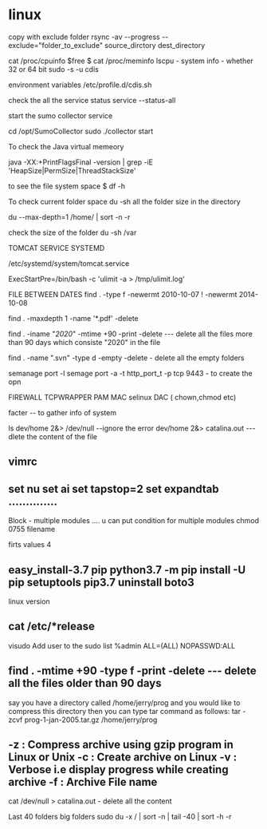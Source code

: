 # linux
copy with exclude folder
    rsync -av --progress --exclude="folder_to_exclude" source_dirctory dest_directory
    
cat /proc/cpuinfo
$free
$ cat /proc/meminfo
lscpu - system info - whether 32 or 64 bit
sudo -s -u cdis

environment variables
/etc/profile.d/cdis.sh

check the all the service status
service --status-all

start the sumo collector service

cd /opt/SumoCollector
sudo ./collector start

To check the Java virtual memeory

java -XX:+PrintFlagsFinal -version | grep -iE 'HeapSize|PermSize|ThreadStackSize'

to see the file system space 
$ df -h

To check current folder space
du -sh
all the folder size in the directory 

du --max-depth=1 /home/ | sort -n -r

check the size of the folder
du -sh /var

TOMCAT SERVICE SYSTEMD

/etc/systemd/system/tomcat.service

ExecStartPre=/bin/bash -c 'ulimit -a > /tmp/ulimit.log'

FILE BETWEEN DATES
find . -type f -newermt 2010-10-07 ! -newermt 2014-10-08

find . -maxdepth 1 -name '*.pdf' -delete

 find . -iname "*2020*" -mtime +90 -print -delete  --- delete all the files more than 90 days which consiste "2020" in the file

find . -name ".svn" -type d -empty -delete - delete all the empty folders

semanage port -l 
semage port -a -t http_port_t -p tcp 9443 - to create the opn


FIREWALL
TCPWRAPPER
PAM
MAC selinux
DAC ( chown,chmod etc)


facter -- to gather info of system

ls dev/home 2&> /dev/null --ignore the error
dev/home 2&> catalina.out --- dlete the content of the file

vimrc
---------
set nu
set ai
set tapstop=2
set expandtab
..............
-------------

Block -  multiple modules .... u can put condition for multiple modules
chmod 0755 filename 

firts values 4


 easy_install-3.7 pip
 python3.7 -m pip install -U pip setuptools
 pip3.7 uninstall boto3
-------------
linux version

cat /etc/*release
-------

visudo
Add user to the sudo list
%admin  ALL=(ALL) NOPASSWD:ALL

find . -mtime +90 -type f -print -delete --- delete all the files older than 90 days
--------

say you have a directory called /home/jerry/prog and you would like to compress this directory then you can type tar command as follows:
tar -zcvf prog-1-jan-2005.tar.gz /home/jerry/prog

-z : Compress archive using gzip program in Linux or Unix
-c : Create archive on Linux
-v : Verbose i.e display progress while creating archive
-f : Archive File name
------------------
cat /dev/null > catalina.out - delete all the content 


Last 40 folders big folders
sudo du -x / | sort -n | tail -40 | sort -h -r
    
    
